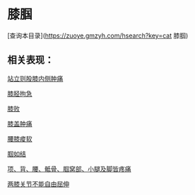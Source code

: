 # 膝腘
[查询本目录](https://zuoye.gmzyh.com/hsearch?key=cat 膝腘)

## 相关表现：

[站立则股膝内侧肿痛](https://zuoye.gmzyh.com/search?key=站立则股膝内侧肿痛)
[膝胫拘急](https://zuoye.gmzyh.com/search?key=膝胫拘急)
[膝败](https://zuoye.gmzyh.com/search?key=膝败)
[膝盖肿痛](https://zuoye.gmzyh.com/search?key=膝盖肿痛)
[腰膝痠软](https://zuoye.gmzyh.com/search?key=腰膝痠软)
[腘如结](https://zuoye.gmzyh.com/search?key=腘如结)
[项、背、腰、骶骨、腘窝部、小腿及脚皆疼痛](https://zuoye.gmzyh.com/search?key=项、背、腰、骶骨、腘窝部、小腿及脚皆疼痛)
[两膝关节不能自由屈伸](https://zuoye.gmzyh.com/search?key=两膝关节不能自由屈伸)